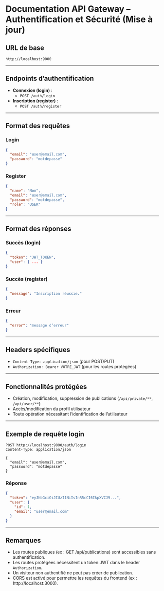 # Documentation API Gateway – Authentification et Sécurité (Mise à jour)

## URL de base

```
http://localhost:9000
```

---

## Endpoints d’authentification

- **Connexion (login)** :
  - `POST /auth/login`
- **Inscription (register)** :
  - `POST /auth/register`

---

## Format des requêtes

### Login
```json
{
  "email": "user@email.com",
  "password": "motdepasse"
}
```

### Register
```json
{
  "name": "Nom",
  "email": "user@email.com",
  "password": "motdepasse",
  "role": "USER"
}
```

---

## Format des réponses

### Succès (login)
```json
{
  "token": "JWT_TOKEN",
  "user": { ... }
}
```

### Succès (register)
```json
{
  "message": "Inscription réussie."
}
```

### Erreur
```json
{
  "error": "message d’erreur"
}
```

---

## Headers spécifiques

- `Content-Type: application/json` (pour POST/PUT)
- `Authorization: Bearer VOTRE_JWT` (pour les routes protégées)

---

## Fonctionnalités protégées

- Création, modification, suppression de publications (`/api/private/**`, `/api/user/**`)
- Accès/modification du profil utilisateur
- Toute opération nécessitant l’identification de l’utilisateur

---

## Exemple de requête login

```
POST http://localhost:9000/auth/login
Content-Type: application/json

{
  "email": "user@email.com",
  "password": "motdepasse"
}
```

### Réponse
```json
{
  "token": "eyJhbGciOiJIUzI1NiIsInR5cCI6IkpXVCJ9...",
  "user": {
    "id": 1,
    "email": "user@email.com"
  }
}
```

---

## Remarques

- Les routes publiques (ex : GET /api/publications) sont accessibles sans authentification.
- Les routes protégées nécessitent un token JWT dans le header `Authorization`.
- Un visiteur non authentifié ne peut pas créer de publication.
- CORS est activé pour permettre les requêtes du frontend (ex : http://localhost:3000).
